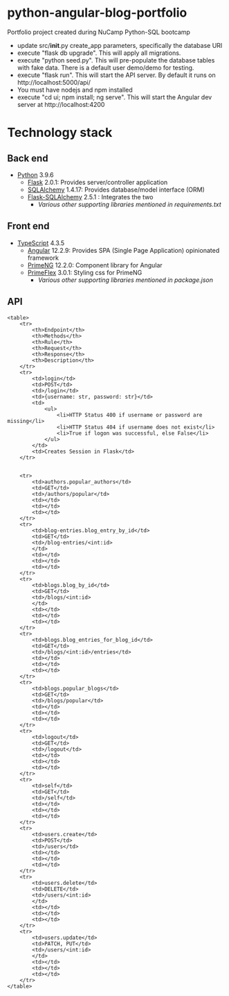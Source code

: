 # python-angular-blog-portfolio
Portfolio project created during NuCamp Python-SQL bootcamp

* update src/__init__.py create_app parameters, specifically the database URI
* execute "flask db upgrade".  This will apply all migrations.
* execute "python seed.py".  This will pre-populate the database tables with fake data.  There is a default user demo/demo for testing.
* execute "flask run".  This will start the API server.  By default it runs on http://localhost:5000/api/
* You must have nodejs and npm installed
* execute "cd ui; npm install; ng serve".  This will start the Angular dev server at http://localhost:4200

# Technology stack

## Back end
* [Python](http://python.org) 3.9.6
  * [Flask](https://flask.palletsprojects.com) 2.0.1:  Provides server/controller application
  * [SQLAlchemy](https://www.sqlalchemy.org) 1.4.17:  Provides database/model interface (ORM)
  * [Flask-SQLAlchemy](https://flask-sqlalchemy.palletsprojects.com) 2.5.1 : Integrates the two
    * *Various other supporting libraries mentioned in requirements.txt*

## Front end
* [TypeScript](https://www.typescriptlang.org) 4.3.5
  * [Angular](http://angular.io) 12.2.9:  Provides SPA (Single Page Application) opinionated framework
  * [PrimeNG](http://primefaces.org/primeng) 12.2.0:  Component library for Angular
  * [PrimeFlex](http://primefaces.org/primeflex) 3.0.1:  Styling css for PrimeNG
    * *Various other supporting libraries mentioned in package.json*

## API
    <table>
        <tr>
            <th>Endpoint</th>
            <th>Methods</th>
            <th>Rule</th>
            <th>Request</th>
            <th>Response</th>
            <th>Description</th>
        </tr>
        <tr>
            <td>login</td>
            <td>POST</td>
            <td>/login</td>
            <td>{username: str, password: str}</td>
            <td>
                <ul>
                    <li>HTTP Status 400 if username or password are missing</li>
                    <li>HTTP Status 404 if username does not exist</li>
                    <li>True if logon was successful, else False</li>
                </ul>
            </td>
            <td>Creates Session in Flask</td>
        </tr>


        <tr>
            <td>authors.popular_authors</td>
            <td>GET</td>
            <td>/authors/popular</td>
            <td></td>
            <td></td>
            <td></td>
        </tr>
        <tr>
            <td>blog-entries.blog_entry_by_id</td>
            <td>GET</td>
            <td>/blog-entries/<int:id>
            </td>
            <td></td>
            <td></td>
            <td></td>
        </tr>
        <tr>
            <td>blogs.blog_by_id</td>
            <td>GET</td>
            <td>/blogs/<int:id>
            </td>
            <td></td>
            <td></td>
            <td></td>
        </tr>
        <tr>
            <td>blogs.blog_entries_for_blog_id</td>
            <td>GET</td>
            <td>/blogs/<int:id>/entries</td>
            <td></td>
            <td></td>
            <td></td>
        </tr>
        <tr>
            <td>blogs.popular_blogs</td>
            <td>GET</td>
            <td>/blogs/popular</td>
            <td></td>
            <td></td>
            <td></td>
        </tr>
        <tr>
            <td>logout</td>
            <td>GET</td>
            <td>/logout</td>
            <td></td>
            <td></td>
            <td></td>
        </tr>
        <tr>
            <td>self</td>
            <td>GET</td>
            <td>/self</td>
            <td></td>
            <td></td>
            <td></td>
        </tr>
        <tr>
            <td>users.create</td>
            <td>POST</td>
            <td>/users</td>
            <td></td>
            <td></td>
            <td></td>
        </tr>
        <tr>
            <td>users.delete</td>
            <td>DELETE</td>
            <td>/users/<int:id>
            </td>
            <td></td>
            <td></td>
            <td></td>
        </tr>
        <tr>
            <td>users.update</td>
            <td>PATCH, PUT</td>
            <td>/users/<int:id>
            </td>
            <td></td>
            <td></td>
            <td></td>
        </tr>
    </table>
